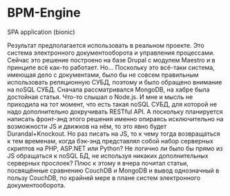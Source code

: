 BPM-Engine
==========

SPA application (bionic)

Результат предполагается использовать в реальном проекте.
Это система электронного документооборота и управления процессами. Сейчас это решение построено на базе Drupal
с модулем Maestro и в принципе всё как-то работает. Но... Поскольку это всё-таки система, имеющая дело с документами, 
было бы не совсем правильным использовать реляционную СУБД, поэтому и было обращено внимание на noSQL СУБД.
Сначала рассматривался MongoDB, на хабре была достойная статья. Что-то слышал о Node.js. И мне и мысль не приходила 
на тот момент, что есть такая noSQL СУБД, для которой не надо дополнительно докручивать RESTful API. А поскольку 
планируется написать фронт-энд этого решения именно опираясь исключительно на возможности JS и движков на нём, то 
это явно будет Durandal+Knockout. Но раз писать на JS, то к чему тогда возвращаться к тем временам, когда бэк-энд 
представлял собой набор серверных скриптов на PHP, ASP.NET или Python? Не логично ли было бы прямо из JS обращаться 
к noSQL БД, не используя никаких дополнительных серверных прослоек?
Плюс к этому я вчера почитал статьи, посвящённые сравнению CouchDB и MongoDB и вывод однозначный в пользу CouchDB, 
по крайней мере в плане систем электронного документооборота.
